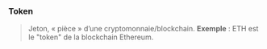 ### Token 

> Jeton, « pièce » d’une cryptomonnaie/blockchain.
> **Exemple** : ETH est le "token" de la blockchain Ethereum.